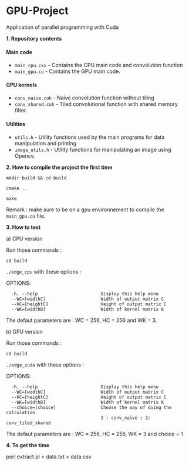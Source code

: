 # GPU-Project
Application of parallel programming with Cuda

**1. Repository contents**

#### Main code
* `main_cpu.cxx` - Contains the CPU main code and convolution function
* `main_gpu.cu`  - Contains the GPU main code. 

#### GPU kernels
* `conv_naive.cuh` - Naive convolution function without tiling 
* `conv_shared.cuh` - Tiled convolutional function with shared memory filter.

#### Utilities
* `utils.h` - Utility functions used by the main programs for data manipulation and printing
* `image_utils.h` - Utility functions for manipulating an image using Opencv.


**2.  How to compile the project the first time**

`mkdir build && cd build`

`cmake ..`

`make`

Remark : make sure to be on a gpu environnement to compile the `main_gpu.cu` file.

**3.  How to test**

a) CPU version

Run those commands :

`cd build`

`./edge_cpu` with these options :

OPTIONS:

      -h, --help                        Display this help menu
      --WC=[widthC]                     Width of output matrix C
      --HC=[heightC]                    Height of output matrix C
      --WK=[widthB]                     Width of kernel matrix K

The defaut parameters are : WC = 256, HC = 256 and WK = 3.

b) GPU version

Run those commands :

`cd build`

`./edge_cuda` with these options :

OPTIONS:

      -h, --help                        Display this help menu
      --WC=[widthC]                     Width of output matrix C
      --HC=[heightC]                    Height of output matrix C
      --WK=[widthB]                     Width of kernel matrix K
      --choice=[choice]                 Choose the way of doing the calculation
                                        1 : conv_naive ; 2: conv_tiled_shared
The defaut parameters are : WC = 256, HC = 256, WK = 3 and choice = 1

**4. To get the time**

perl extract.pl < data.txt > data.csv

